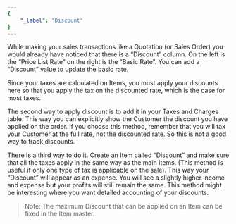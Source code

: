 ```yaml
---
{
	"_label": "Discount"
}
---
```



While making your sales transactions like a Quotation (or Sales Order) you would already have noticed that there is a “Discount” column. On the left is the “Price List Rate” on the right is the “Basic Rate”.  You can add a “Discount” value to update the basic rate.

Since your taxes are calculated on Items, you must apply your discounts here so that you apply the tax on the discounted rate, which is the case for most taxes.

The second way to apply discount is to add it in your Taxes and Charges table. This way you can explicitly show the Customer the discount you have applied on the order. If you choose this method, remember that you will tax your Customer at the full rate, not the discounted rate. So this is not a good way to track discounts.

There is a third way to do it. Create an Item called “Discount” and make sure that all the taxes apply in the same way as the main Items. (This method is useful if only one type of tax is applicable on the sale). This way your “Discount” will appear as an expense. You will see a slightly higher income and expense but your profits will still remain the same. This method might be interesting where you want detailed accounting of your discounts.

> Note: The maximum Discount that can be applied on an Item can be fixed in the Item master.